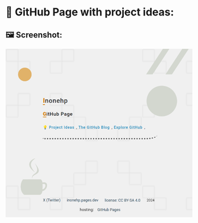<!-- README.md v.1.0.0 --> 
  
# 📄 GitHub Page with project ideas:   
  
## 🖼️ Screenshot:  

![light theme](/img/screenshot.png)









